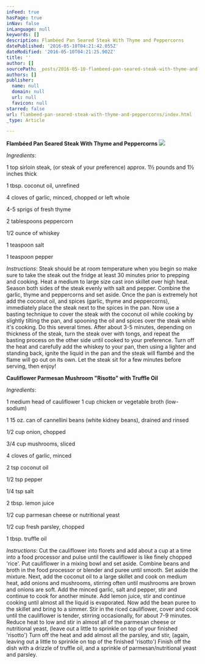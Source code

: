 ```yaml
---
inFeed: true
hasPage: true
inNav: false
inLanguage: null
keywords: []
description: Flambéed Pan Seared Steak With Thyme and Peppercorns
datePublished: '2016-05-10T04:21:42.055Z'
dateModified: '2016-05-10T04:21:25.902Z'
title: ''
author: []
sourcePath: _posts/2016-05-10-flambeed-pan-seared-steak-with-thyme-and-peppercorns.md
authors: []
publisher:
  name: null
  domain: null
  url: null
  favicon: null
starred: false
url: flambeed-pan-seared-steak-with-thyme-and-peppercorns/index.html
_type: Article

---
```

**Flambéed Pan Seared Steak With Thyme and Peppercorns**
![](https://the-grid-user-content.s3-us-west-2.amazonaws.com/ba6ccd3b-7882-4e87-a16c-26a33baead22.jpg)

_Ingredients_:

1 top sirloin steak, (or steak of your preference) approx. 1½ pounds and 1½ inches thick

1 tbsp. coconut oil, unrefined

4 cloves of garlic, minced, chopped or left whole

4-5 sprigs of fresh thyme

2 tablespoons peppercorn

1/2 ounce of whiskey

1 teaspoon salt

1 teaspoon pepper

_Instructions_: Steak should be at room temperature when you begin so make sure to take the steak out the fridge at least 30 minutes prior to prepping and cooking. Heat a medium to large size cast iron skillet over high heat. Season both sides of the steak evenly with salt and pepper. Combine the garlic, thyme and peppercorns and set aside. Once the pan is extremely hot add the coconut oil, and spices (garlic, thyme and peppercorns), immediately place the steak next to the spices in the pan. Now use a basting technique to cover the steak with the coconut oil while cooking by slightly tilting the pan, and spooning the oil and spices over the steak while it's cooking. Do this several times. After about 3-5 minutes, depending on thickness of the steak, turn the steak over with tongs, and repeat the basting process on the other side until cooked to your preference. Turn off the heat and carefully add the whiskey to your pan, then using a lighter and standing back, ignite the liquid in the pan and the steak will flambé and the flame will go out on its own. Let the steak sit for a few minutes before serving, then enjoy!

**Cauliflower Parmesan Mushroom "Risotto" with Truffle Oil**

_Ingredients_:

1 medium head of cauliflower 1 cup chicken or vegetable broth (low-sodium)

1 15 oz. can of cannellini beans (white kidney beans), drained and rinsed

1/2 cup onion, chopped

3/4 cup mushrooms, sliced

4 cloves of garlic, minced

2 tsp coconut oil

1/2 tsp pepper

1/4 tsp salt

2 tbsp. lemon juice

1/2 cup parmesan cheese or nutritional yeast

1/2 cup fresh parsley, chopped

1 tbsp. truffle oil

_Instructions_: Cut the cauliflower into florets and add about a cup at a time into a food processor and pulse until the cauliflower is like finely chopped 'rice'. Put cauliflower in a mixing bowl and set aside. Combine beans and broth in the food processor or blender and puree until smooth. Set aside the mixture. Next, add the coconut oil to a large skillet and cook on medium heat, add onions and mushrooms, stirring often until mushrooms are brown and onions are soft. Add the minced garlic, salt and pepper, stir and continue to cook for another minute. Add lemon juice, stir and continue cooking until almost all the liquid is evaporated. Now add the bean puree to the skillet and bring to a simmer. Stir in the riced cauliflower, cover and cook until the cauliflower is tender, stirring occasionally, for about 7-9 minutes. Reduce heat to low and stir in almost all of the parmesan cheese or nutritional yeast, (leave out a little to sprinkle on top of your finished 'risotto') Turn off the heat and add almost all the parsley, and stir, (again, leaving out a little to sprinkle on top of the finished 'risotto') Finish off the dish with a drizzle of truffle oil, and a sprinkle of parmesan/nutritional yeast and parsley.
